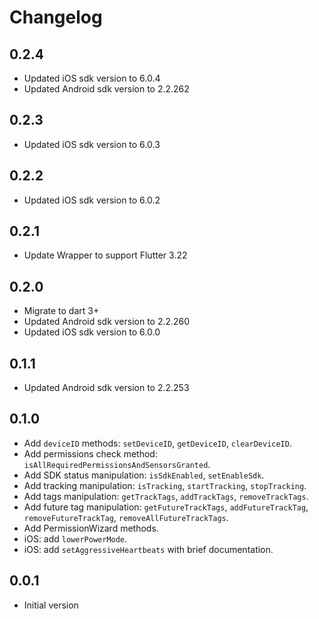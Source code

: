 # Changelog

## 0.2.4

* Updated iOS sdk version to 6.0.4
* Updated Android sdk version to 2.2.262

## 0.2.3

* Updated iOS sdk version to 6.0.3

## 0.2.2

* Updated iOS sdk version to 6.0.2

## 0.2.1

* Update Wrapper to support Flutter 3.22

## 0.2.0

* Migrate to dart 3+
* Updated Android sdk version to 2.2.260
* Updated iOS sdk version to 6.0.0

## 0.1.1

* Updated Android sdk version to 2.2.253

## 0.1.0

* Add `deviceID` methods: `setDeviceID`, `getDeviceID`, `clearDeviceID`.
* Add permissions check method: `isAllRequiredPermissionsAndSensorsGranted`.
* Add SDK status manipulation: `isSdkEnabled`, `setEnableSdk`.
* Add tracking manipulation: `isTracking`, `startTracking`, `stopTracking`.
* Add tags manipulation: `getTrackTags`, `addTrackTags`, `removeTrackTags`.
* Add future tag manipulation: `getFutureTrackTags`, `addFutureTrackTag`, `removeFutureTrackTag`, `removeAllFutureTrackTags`.
* Add PermissionWizard methods.
* iOS: add `lowerPowerMode`.
* iOS: add `setAggressiveHeartbeats` with brief documentation.

## 0.0.1

* Initial version
